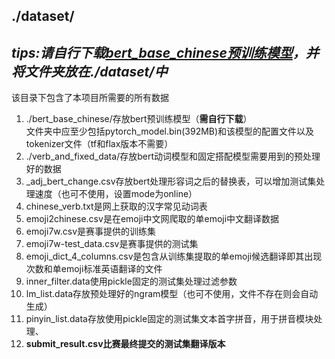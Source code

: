 ## ./dataset/
## *tips:请自行下载[bert_base_chinese预训练模型](https://huggingface.co/bert-base-chinese/tree/main)，并将文件夹放在./dataset/中*

该目录下包含了本项目所需要的所有数据  
1.  ./bert_base_chinese/存放bert预训练模型（**需自行下载**）  
文件夹中应至少包括pytorch_model.bin(392MB)和该模型的配置文件以及tokenizer文件（tf和flax版本不需要）
2.  ./verb_and_fixed_data/存放bert动词模型和固定搭配模型需要用到的预处理好的数据
3.  _adj_bert_change.csv存放bert处理形容词之后的替换表，可以增加测试集处理速度（也可不使用，设置mode为online）
4.  chinese_verb.txt是网上获取的汉字常见动词表
5.  emoji2chinese.csv是在emoji中文网爬取的单emoji中文翻译数据
6.  emoji7w.csv是赛事提供的训练集
7.  emoji7w-test_data.csv是赛事提供的测试集
8.  emoji_dict_4_columns.csv是包含从训练集提取的单emoji候选翻译即其出现次数和单emoji标准英语翻译的文件
9.  inner_filter.data使用pickle固定的测试集处理过滤参数
10. lm_list.data存放预处理好的ngram模型（也可不使用，文件不存在则会自动生成）
11. pinyin_list.data存放使用pickle固定的测试集文本首字拼音，用于拼音模块处理、
12. **submit_result.csv比赛最终提交的测试集翻译版本**
